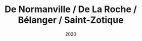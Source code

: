 ---
date: '2020'
title: 'De Normanville / De La Roche / Bélanger / Saint-Zotique'
type: ruelle_verte
district: rosemont
position: { lng: -73.6057405421549, lat: 45.541230521167705 }
---